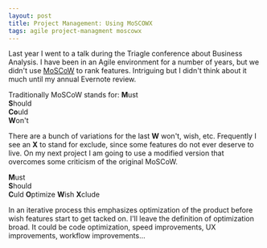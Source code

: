 ```yaml
---
layout: post
title: Project Management: Using MoSCOWX
tags: agile project-managment moscowx   
---
```


Last year I went to a talk during the  Triagle conference about Business Analysis. I have been in an Agile environment for a number of years, but we didn't use [MoSCoW](https://en.wikipedia.org/wiki/MoSCoW_method "Wikipedia - MoSCoW Method") to rank features. Intriguing but I didn't think about it much until my annual Evernote review.

Traditionally MoSCoW stands for:
**M**ust  
**S**hould  
**Co**uld  
**W**on't  

There are a bunch of variations for the last **W** won't, wish, etc. Frequently I see an **X** to stand for exclude, since some features do not ever deserve to live. On my next project I am going to use a modified version that overcomes some criticism of the original MoSCoW.

**M**ust  
**S**hould  
**C**uld 
**O**ptimize 
**W**ish
**X**clude

In an iterative process this emphasizes optimization of the product before wish features start to get tacked on. I'll leave the definition of optimization broad. It could be code optimization, speed improvements, UX improvements, workflow improvements...
